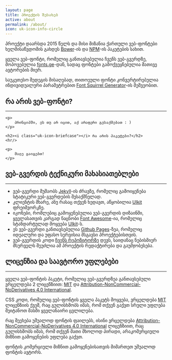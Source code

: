 ```yaml
---
layout: page
title: პროექტის შესახებ
active: about
permalink: /about/
icon: uk-icon-info-circle
---
```


<p>
    პროექტი დაარსდა 2015 წელს და მისი მიზანია ქართული ვებ-ფონტები ხელმისაწვდომის გახდეს <a class="uk-link uk-link-primary" href="http://bower.io/" target="_blank" rel="nofollow">Bower</a>-ის და <a class="uk-link uk-link-primary" href="https://www.npmjs.com/" target="_blank" rel="nofollow">NPM</a>-ის პაკეტების სახით.
</p>

<p>
    ყველა ვებ-ფონტი, რომელიც განთავსებულია ჩვენს ვებ-გვერდზე, მოპოვებულია <a class="uk-link uk-link-primary" href="http://fonts.ge/" target="_blank" rel="nofollow">fonts.ge</a>-დან, სადაც ფონტები გამოქვეყნებულია მათივე ავტორების მიერ.
</p>

<p>
    საუკეთესო შედეგის მისაღებად, თითოეული ფონტი კონვერტირებულია ინდივიდუალური პარამეტრებით <a class="uk-link uk-link-primary"  href="http://www.fontsquirrel.com/tools/webfont-generator" target="_blank" rel="nofollow">Font Squirrel Generator</a>-ის მეშვეობით.
</p>

<div class="uk-hidden">
    <h2><i class="uk-icon-font"></i> რა არის ვებ-ფონტი?</h2>
    <hr/>

    <p>
        პრინციპში, ეს თუ არ იცით, აქ არაფერი გესაქმებათ : )
    </p>

    <h2><i class="uk-icon-briefcase"></i> რა არის პაკეტები?</h2>
    <hr/>

    <p>
        მალე გაიგებთ!
    </p>
</div>

<h2><i class="uk-icon-cogs"></i> ვებ-გვერდის ტექნიკური მახასიათებლები</h2>
<hr/>


<ul>
    <li>ვებ-გვერდი მუშაობს <a class="uk-link uk-link-primary" href="https://jekyllrb.com/" target="_blank" rel="nofollow">Jekyll</a>-ის ძრავზე, რომელიც გამოიყენება სტატიკური ვებ-გვერდების შესაქმნელად.</li>
    <li>კლიენტის მხარე, ანუ რასაც თქვენ ხედავთ, აწყობილია <a class="uk-link uk-link-primary" href="http://getuikit.com/" target="_blank" rel="nofollow">UIkit</a> ფრეიმვორკზე.</li>
    <li>იკონები, რომლებიც გამოყენებულია ვებ-გვერდის დიზაინში, ყველასათვის კარგად ნაცნობი <a class="uk-link uk-link-primary" href="http://fontawesome.io/" target="_blank" rel="nofollow">Font Awesome</a>-ია, რომელიც სტანდარტულად მოყვება
        <a class="uk-link uk-link-primary" href="http://getuikit.com/docs/icon.html" target="_blank" rel="nofollow">UIkit</a>-ს.</li>
    <li>ეს ვებ-გვერდი განთავსებულია <a class="uk-link uk-link-primary" href="https://pages.github.com/" target="_blank" rel="nofollow">Github Pages</a>-ზეა, რომელიც იდეალური და უფასო სერვისია მსგავსი პროექტებისთვის.</li>
    <li>ვებ-გვერდის კოდი <a class="uk-link uk-link-primary" href="https://github.com/web-fonts/web-fonts.github.io" target="_blank" rel="nofollow">ჩვენს რეპოზიტორზე</a> დევს, საიდანაც ნებისმიერ მსურველს შეუძლია ამ პროექტის რედაქტირება და გაუმჯობესება.</li>
</ul>

<h2><i class="uk-icon-copyright"></i> ლიცენზია და საავტორო უფლებები</h2>

<hr/>

<p>
    ყველა ვებ-ფონტის პაკეტი, რომელიც ვებ-გვერდზეა განთავსებული ვრცელდება 2 ლიცენზიით: <a class="uk-link uk-link-primary" href="https://opensource.org/licenses/MIT" target="_blank" rel="nofollow">MIT</a> და <a class="uk-link uk-link-primary" href="http://creativecommons.org/licenses/by-nc-nd/4.0/" target="_blank" rel="nofollow">Attribution-NonCommercial-NoDerivatives 4.0 International</a>.
</p>

<p>
    CSS კოდი, რომელიც ვებ-ფონტის ყველა პაკეტს მოყვება, ვრცელდება <a class="uk-link uk-link-primary" href="https://opensource.org/licenses/MIT" target="_blank" rel="nofollow">MIT</a> ლიცენზიის ქვეშ, რაც გულისხმობს იმას, რომ თქვენ გაქვთ სრული უფლება შეიტანოთ მასში ყველანაირი ცვლილება.
</p>

<p>
    რაც შეეხება უშუალოდ ფონტის ფაილებს, ისინი ვრცელდება <a class="uk-link uk-link-primary" href="http://creativecommons.org/licenses/by-nc-nd/4.0/" target="_blank" rel="nofollow">Attribution-NonCommercial-NoDerivatives 4.0 International</a> ლიცენზიით, რაც გულისხმობს იმას, რომ თქვენ მათი მხოლოდ პირადი, არაკომერციული მიზნით გამოყენების უფლება გაქვთ.
</p>
<p>
    ფონტის კომერციული მიზნით გამოყენებისათვის მიმართეთ უშუალოდ ფონტის ავტორს.
</p>